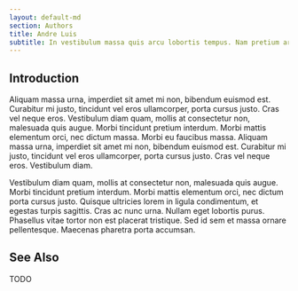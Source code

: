 ```yaml
---
layout: default-md
section: Authors
title: Andre Luis
subtitle: In vestibulum massa quis arcu lobortis tempus. Nam pretium arcu in odio vulputate luctus.
---
```


## Introduction

Aliquam massa urna, imperdiet sit amet mi non, bibendum euismod est. Curabitur mi justo, tincidunt vel eros ullamcorper, porta cursus justo. Cras vel neque eros. Vestibulum diam quam, mollis at consectetur non, malesuada quis augue. Morbi tincidunt pretium interdum. Morbi mattis elementum orci, nec dictum massa. Morbi eu faucibus massa. Aliquam massa urna, imperdiet sit amet mi non, bibendum euismod est. Curabitur mi justo, tincidunt vel eros ullamcorper, porta cursus justo. Cras vel neque eros. Vestibulum diam.

Vestibulum diam quam, mollis at consectetur non, malesuada quis augue. Morbi tincidunt pretium interdum. Morbi mattis elementum orci, nec dictum porta cursus justo. Quisque ultricies lorem in ligula condimentum, et egestas turpis sagittis. Cras ac nunc urna. Nullam eget lobortis purus. Phasellus vitae tortor non est placerat tristique. Sed id sem et massa ornare pellentesque. Maecenas pharetra porta accumsan.

## See Also

TODO